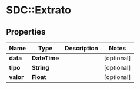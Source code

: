 # SDC::Extrato

## Properties
Name | Type | Description | Notes
------------ | ------------- | ------------- | -------------
**data** | **DateTime** |  | [optional] 
**tipo** | **String** |  | [optional] 
**valor** | **Float** |  | [optional] 


